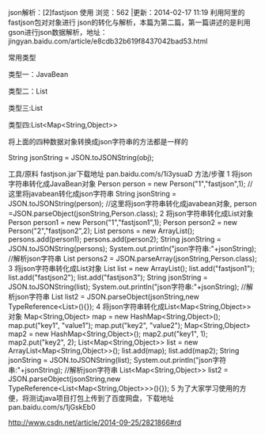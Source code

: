 json解析：[2]fastjson 使用
浏览：562 |更新：2014-02-17 11:19
利用阿里的fastjson包对对象进行 json的转化与解析，本篇为第二篇，第一篇讲述的是利用gson进行json数据解析，地址：jingyan.baidu.com/article/e8cdb32b619f8437042bad53.html

常用类型

类型一：JavaBean

类型二：List<JavaBean>

类型三:List<String>

类型四:List<Map<String,Object>>

将上面的四种数据对象转换成json字符串的方法都是一样的

String jsonString = JSON.toJSONString(obj);

工具/原料
fastjson.jar下载地址 pan.baidu.com/s/1i3ysuaD
方法/步骤
1
将json字符串转化成JavaBean对象
Person person = new Person("1","fastjson",1);
//这里将javabean转化成json字符串
String jsonString = JSON.toJSONString(person);
//这里将json字符串转化成javabean对象,
person =JSON.parseObject(jsonString,Person.class);
2
将json字符串转化成List<JavaBean>对象
Person person1 = new Person("1","fastjson1",1);
Person person2 = new Person("2","fastjson2",2);
List<Person> persons = new ArrayList<Person>();
persons.add(person1);
persons.add(person2);
String jsonString = JSON.toJSONString(persons);
System.out.println("json字符串:"+jsonString);
//解析json字符串
List<Person> persons2 = JSON.parseArray(jsonString,Person.class);
3
将json字符串转化成List<String>对象
List<String> list = new ArrayList<String>();
list.add("fastjson1");
list.add("fastjson2");
list.add("fastjson3");
String jsonString = JSON.toJSONString(list);
System.out.println("json字符串:"+jsonString);
//解析json字符串
List<String> list2 = JSON.parseObject(jsonString,new TypeReference<List<String>>(){});
4
将json字符串转化成List<Map<String,Object>>对象
Map<String,Object> map = new HashMap<String,Object>();
map.put("key1", "value1");
map.put("key2", "value2");
Map<String,Object> map2 = new HashMap<String,Object>();
map2.put("key1", 1);
map2.put("key2", 2);
List<Map<String,Object>> list = new ArrayList<Map<String,Object>>();
list.add(map);
list.add(map2);
String jsonString = JSON.toJSONString(list);
System.out.println("json字符串:"+jsonString);
//解析json字符串
List<Map<String,Object>> list2 = JSON.parseObject(jsonString,new TypeReference<List<Map<String,Object>>>(){});
5
为了大家学习使用的方便，将测试java项目打包上传到了百度网盘，下载地址
pan.baidu.com/s/1jGskEb0




<http://www.csdn.net/article/2014-09-25/2821866#rd>
